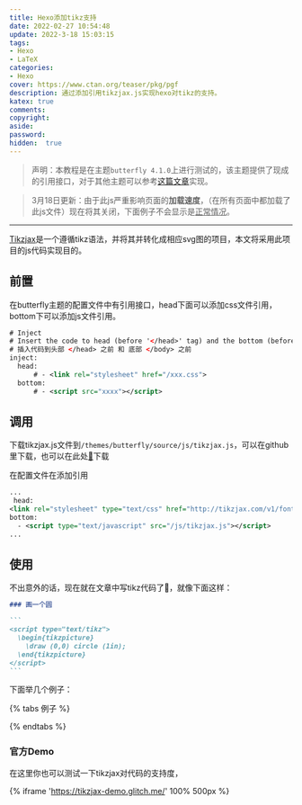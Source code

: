 ```yaml
---
title: Hexo添加tikz支持
date: 2022-02-27 10:54:48
update: 2022-3-18 15:03:15
tags:
- Hexo
- LaTeX
categories:
- Hexo
cover: https://www.ctan.org/teaser/pkg/pgf
description: 通过添加引用tikzjax.js实现hexo对tikz的支持。
katex: true
comments:
copyright:
aside:
password:
hidden:  true
---
```

> 声明：本教程是在主题`butterfly 4.1.0`上进行测试的，该主题提供了现成的引用接口，对于其他主题可以参考[这篇文章](https://stackoverflow.com/questions/63066096/hexo-can-not-load-style-sheet)实现。

> 3月18日更新：由于此js严重影响页面的**加载速度**，（在所有页面中都加载了此js文件）现在将其关闭，下面例子不会显示是<u>正常情况</u>。

-----

[Tikzjax](https://github.com/kisonecat/tikzjax)是一个遵循tikz语法，并将其并转化成相应svg图的项目，本文将采用此项目的js代码实现目的。

## 前置

在butterfly主题的配置文件中有引用接口，head下面可以添加css文件引用，bottom下可以添加js文件引用。

```xml
# Inject
# Insert the code to head (before '</head>' tag) and the bottom (before '</body>' tag)
# 插入代码到头部 </head> 之前 和 底部 </body> 之前
inject:
  head:
      # - <link rel="stylesheet" href="/xxx.css">
  bottom:
      # - <script src="xxxx"></script>
```

## 调用

下载tikzjax.js文件到`/themes/butterfly/source/js/tikzjax.js`，可以在github里下载，也可以在此处[📄](https://link.jscdn.cn/1drv/aHR0cHM6Ly8xZHJ2Lm1zL3UvcyFBcmNKVWVEVGN1X1d2QTFVdDRJMlJtelNxMVpLP2U9NE56ak1x.js)下载



在配置文件在添加引用

```xml
...
 head:
<link rel="stylesheet" type="text/css" href="http://tikzjax.com/v1/fonts.css">
bottom:
  - <script type="text/javascript" src="/js/tikzjax.js"></script>
...
```

## 使用

不出意外的话，现在就在文章中写tikz代码了🎉，就像下面这样：

````md
### 画一个圆

```
<script type="text/tikz">
  \begin{tikzpicture}
    \draw (0,0) circle (1in);
  \end{tikzpicture}
</script>
```

````

下面举几个例子：

{% tabs 例子 %}

<!-- tab ⚪ -->

<script type="text/tikz">
  \begin{tikzpicture}
    \draw (0,0) circle (1in);
  \end{tikzpicture}
</script>

<!-- endtab -->

<!-- tab 二次函数 -->

<script type="text/tikz">
\begin{tikzpicture}[scale=2]
    \draw[help lines,step=0.5]
    (-1,-1) grid (1,1);
    \draw[->] (-1.5,0) -- (1.5,0);
    \draw[->] (0,-1.5) -- (0,1.5);
    \draw[domain=-1:1]
    plot(\x,{\x*\x*2 -1});
\end{tikzpicture}
</script>

<!-- endtab -->

<!-- tab sinx -->

<script type="text/tikz">
\begin{tikzpicture}[scale=3]
\clip (-0.1,-0.2) rectangle (1.1,1.51);
\draw[step=.5cm,gray,very thin] (-1.4,-1.4) grid (1.4,1.4);
\draw[->] (-1.5,0) -- (1.5,0);
\draw[->] (0,-1.5) -- (0,1.5);
\draw (0,0) circle (1cm);
\filldraw[fill=green!20,draw=green!50!black] (0,0) -- (3mm,0mm) arc
(0:30:3mm) -- cycle;
\draw[red,very thick] (30:1cm) -- +(0,-0.5);
\draw[blue,very thick] (30:1cm) ++(0,-0.5) -- (0,0);
\draw[orange,very thick] (1,0) -- (intersection of 1,0--1,1 and 0,0--30:1cm);
\end{tikzpicture}
</script>
<!-- endtab -->

<!-- tab 复杂例子 -->

<script type="text/tikz">
\begin{tikzpicture}
\def \n {5}
\def \radius {3cm}
\def \margin {8} % margin in angles, depends on the radius

\foreach \s in {1,...,\n}
{
  \node[draw, circle] at ({360/\n * (\s - 1)}:\radius) {$\s$};
  \draw[->, >=latex] ({360/\n * (\s - 1)+\margin}:\radius) 
    arc ({360/\n * (\s - 1)+\margin}:{360/\n * (\s)-\margin}:\radius);
}
\end{tikzpicture}
</script>

<!-- endtab -->

{% endtabs %}

### 官方Demo

在这里你也可以测试一下tikzjax对代码的支持度，

{% iframe 'https://tikzjax-demo.glitch.me/' 100% 500px %}
